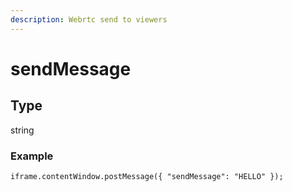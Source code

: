 ```yaml
---
description: Webrtc send to viewers
---
```


# sendMessage

## Type

string

### Example

```
iframe.contentWindow.postMessage({ "sendMessage": "HELLO" });
```
